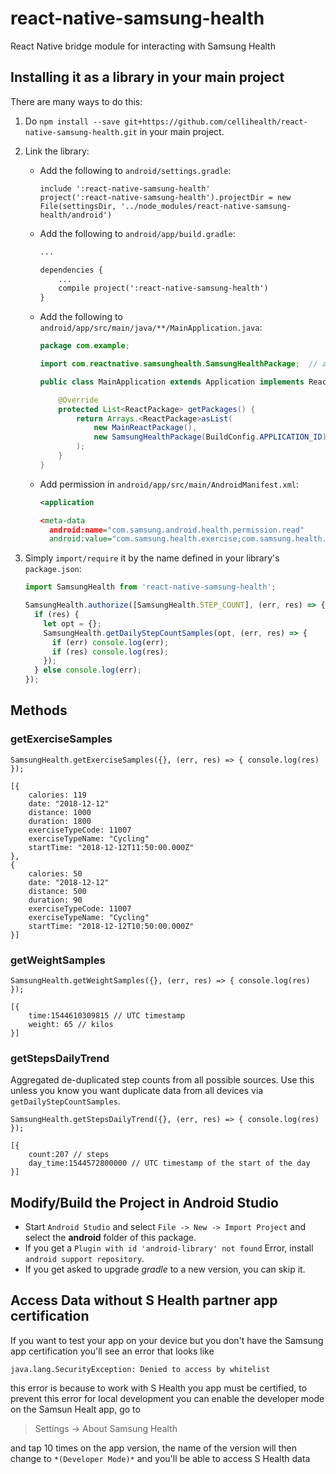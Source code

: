 # react-native-samsung-health

React Native bridge module for interacting with Samsung Health

## Installing it as a library in your main project

There are many ways to do this:

1. Do `npm install --save git+https://github.com/cellihealth/react-native-samsung-health.git` in your main project.
2. Link the library:

   - Add the following to `android/settings.gradle`:

     ```
     include ':react-native-samsung-health'
     project(':react-native-samsung-health').projectDir = new File(settingsDir, '../node_modules/react-native-samsung-health/android')
     ```

   - Add the following to `android/app/build.gradle`:

     ```xml
     ...

     dependencies {
         ...
         compile project(':react-native-samsung-health')
     }
     ```

   - Add the following to `android/app/src/main/java/**/MainApplication.java`:

     ```java
     package com.example;

     import com.reactnative.samsunghealth.SamsungHealthPackage;  // add this for react-native-samsung-health

     public class MainApplication extends Application implements ReactApplication {

         @Override
         protected List<ReactPackage> getPackages() {
             return Arrays.<ReactPackage>asList(
                 new MainReactPackage(),
                 new SamsungHealthPackage(BuildConfig.APPLICATION_ID)     // add this for react-native-samsung-health
             );
         }
     }
     ```

   - Add permission in `android/app/src/main/AndroidManifest.xml`:

     ```xml
     <application

     <meta-data
       android:name="com.samsung.android.health.permission.read"
       android:value="com.samsung.health.exercise;com.samsung.health.weight;com.samsung.health.step_count;com.samsung.shealth.height;com.samsung.shealth.step_daily_trend;" />
     ```

3. Simply `import/require` it by the name defined in your library's `package.json`:

   ```javascript
   import SamsungHealth from 'react-native-samsung-health';

   SamsungHealth.authorize([SamsungHealth.STEP_COUNT], (err, res) => {
     if (res) {
       let opt = {};
       SamsungHealth.getDailyStepCountSamples(opt, (err, res) => {
         if (err) console.log(err);
         if (res) console.log(res);
       });
     } else console.log(err);
   });
   ```

## Methods

### getExerciseSamples

```
SamsungHealth.getExerciseSamples({}, (err, res) => { console.log(res) });
```

```
[{
    calories: 119
    date: "2018-12-12"
    distance: 1000
    duration: 1800
    exerciseTypeCode: 11007
    exerciseTypeName: "Cycling"
    startTime: "2018-12-12T11:50:00.000Z"
},
{
    calories: 50
    date: "2018-12-12"
    distance: 500
    duration: 90
    exerciseTypeCode: 11007
    exerciseTypeName: "Cycling"
    startTime: "2018-12-12T10:50:00.000Z"
}]
```

### getWeightSamples

```
SamsungHealth.getWeightSamples({}, (err, res) => { console.log(res) });
```

```
[{
    time:1544610309815 // UTC timestamp
    weight: 65 // kilos
}]
```

### getStepsDailyTrend

Aggregated de-duplicated step counts from all possible sources. Use this unless you know you want duplicate data from all devices via `getDailyStepCountSamples`.

```
SamsungHealth.getStepsDailyTrend({}, (err, res) => { console.log(res) });
```

```
[{
    count:207 // steps
    day_time:1544572800000 // UTC timestamp of the start of the day
}]
```

## Modify/Build the Project in Android Studio

- Start `Android Studio` and select `File -> New -> Import Project` and select the **android** folder of this package.
- If you get a `Plugin with id 'android-library' not found` Error, install `android support repository`.
- If you get asked to upgrade _gradle_ to a new version, you can skip it.

## Access Data without S Health partner app certification

If you want to test your app on your device but you don't have the Samsung app certification you'll see an error that looks like

```
java.lang.SecurityException: Denied to access by whitelist
```

this error is because to work with S Health you app must be certified, to prevent this error for local development you can enable the developer mode on the Samsun Healt app, go to

> Settings -> About Samsung Health

and tap 10 times on the app version, the name of the version will then change to
`*(Developer Mode)*` and you'll be able to access S Health data
